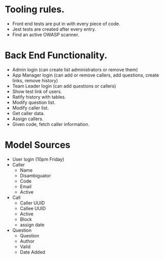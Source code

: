 # Tooling rules.
* Front end tests are put in with every piece of code.
* Jest tests are created after every entry.
* Find an active OWASP scanner.

# Back End Functionality.
* Admin login (can create list administrators or remove them)
* App Manager login (can add or remove callers, add questions, create links, remove history)
* Team Leader login (can add questions or callers)
* Show test link of users.
* Ratify history with tables.
* Modify question list.
* Modify caller list.
* Get caller data.
* Assign callers.
* Given code, fetch caller information.

# Model Sources
* User login (10pm Friday)
* Caller
  * Name
  * Disambiguator
  * Code
  * Email
  * Active
* Call
  * Caller UUID
  * Callee UUID
  * Active
  * Block
  * assign date
* Question
  * Question
  * Author
  * Valid
  * Date Added
  
  